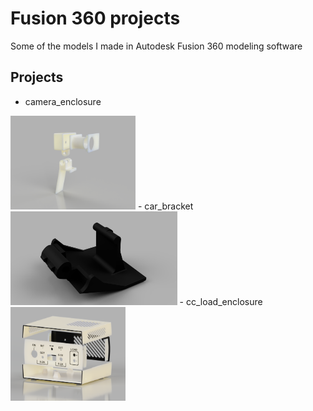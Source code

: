 # Fusion 360 projects
Some of the models I made in Autodesk Fusion 360 modeling software 

## Projects
- camera_enclosure
<img src="camera_enclosure/camera_enclosure.png" alt="camera enclosure render" height="150px">
- car_bracket
<img src="car_bracket/car_bracket.png" alt="car bracket render" height="150px">
- cc_load_enclosure
<img src="cc_load_enclosure/cc_load_enclosure.png" alt="cc load enclosure render" height="150px">
